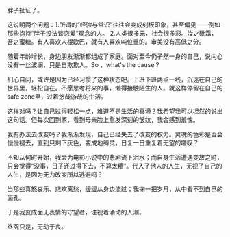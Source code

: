胖子扯证了。

这说明两个问题：1.所谓的“经验与常识”往往会变成刻板印象，甚至偏见——例如那些抱持“胖子没法谈恋爱”观念的人。 2.人类很多元，社会很多彩。汝之砒霜，吾之蜜糖。有人喜欢人棍欧巴，就有人喜欢吨位重的。审美没有高低之分。

随着年龄增长，身边朋友渐渐都组成了家庭。面对至今仍孑然一身的自己，说内心没有一丝波澜，只是自欺欺人。So ，what's the cause ? 

扪心自问，或许是因为已经习惯了这种状态吧。上班下班两点一线，沉迷在自己的世界里，轻松自在。不愿思考将来的事，懒得接触陌生的人。就这样停留在自己的safe zone里，过着悠哉游哉的生活。

这样对吗？让自己过得轻松一点，难道不是生活的真谛？我希望我可以坦然的说出这句话。但每次回到家，看到母亲脸上愈发深刻的皱纹，我会感到羞愧。

我有办法去改变吗？我渐渐发现，自己已经失去了改变的权力。灵魂的色彩是否会慢慢褪去，直到只剩下灰色，变成地缚灵，日复一日重复着无望的嗟叹？

不知从何时开始，我会为电影小说中的悲剧流下泪水；而自身生活遭遇变故之时，只会觉得“没事，日子还过得下去，不算太糟”。代入了他人的人生，无视了自己的人生，是因为无力改变所以逃避吗？

当那些喜怒哀乐、悲欢离愁，缓缓从身边流过；我掬一把岁月，从中看不到自己的面孔。

于是我变成面无表情的守望者，注视着涌动的人潮。

终究只是，无动于衷。
